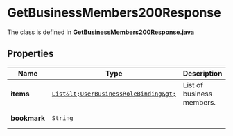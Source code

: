 

# GetBusinessMembers200Response

The class is defined in **[GetBusinessMembers200Response.java](../../src/main/java/org/openapitools/model/GetBusinessMembers200Response.java)**

## Properties

Name | Type | Description | Notes
------------ | ------------- | ------------- | -------------
**items** | [`List&lt;UserBusinessRoleBinding&gt;`](UserBusinessRoleBinding.md) | List of business members. | 
**bookmark** | `String` |  |  [optional property]




